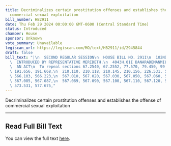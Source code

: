 ```yaml
---
title: Decriminalizes certain prostitution offenses and establishes the offense of
  commercial sexual exploitation
bill_number: HB2911
date: Thu Feb 29 2024 00:00:00 GMT-0600 (Central Standard Time)
status: Introduced
chamber: House
sponsor: Unknown
vote_summary: Unavailable
legiscan_url: https://legiscan.com/MO/text/HB2911/id/2945844
draft: false
bill_text: "|\n  SECOND REGULAR SESSION\n  HOUSE BILL NO. 2911\n  102ND GENERAL ASSEMBLY\n\
  \  INTRODUCED BY REPRESENTATIVE MERIDETH.\n  4043H.01I DANARADEMANMILLER,ChiefClerk\n\
  \  AN ACT\n  To repeal sections 67.2540, 67.2552, 77.570, 79.450, 99.103, 188.028,\
  \ 191.656, 191.668,\n  210.110, 210.118, 210.145, 210.156, 226.531, 513.605, 545.940,\
  \ 566.103, 566.223,\n  567.010, 567.020, 567.030, 567.050, 567.060, 567.070, 567.080,\
  \ 567.085, 567.087,\n  567.089, 567.090, 567.100, 567.110, 567.120, 573.503, 573.525,\
  \ 573.531, 577.675,"
---
```

Decriminalizes certain prostitution offenses and establishes the offense of commercial sexual exploitation

---

## Read Full Bill Text

You can view the full text [here](https://legiscan.com/MO/text/HB2911/id/2945844).
